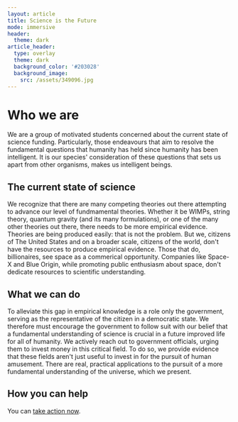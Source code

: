 ```yaml
---
layout: article
title: Science is the Future
mode: immersive
header:
  theme: dark
article_header:
  type: overlay
  theme: dark
  background_color: '#203028'
  background_image:
    src: /assets/349096.jpg
---
```

# Who we are
We are a group of motivated students concerned about the current state of science funding. Particularly, those endeavours that aim to resolve the fundamental questions that humanity has held since humanity has been intelligent. It is our species' consideration of these questions that sets us apart from other organisms, makes us intelligent beings.
## The current state of science
We recognize that there are many competing theories out there attempting to advance our level of fundmamental theories. Whether it be WIMPs, string theory, quantum gravity (and its many formulations), or one of the many other theories out there, there needs to be more empirical evidence. Theories are being produced easily: that is not the problem. But we, citizens of The United States and on a broader scale, citizens of the world, don't have the resources to produce empirical evidence. Those that do, billionaires, see space as a commerical opportunity. Companies like Space-X and Blue Origin, while promoting public enthusiasm about space, don't dedicate resources to scientific understanding.

## What we can do
To alleviate this gap in empirical knowledge is a role only the government, serving as the representative of the citizen in a democratic state. We therefore must encourage the government to follow suit with our belief that a fundamental understanding of science is crucial in a future improved life for all of humanity. We actively reach out to government officials, urging them to invest money in this critical field. To do so, we provide evidence that these fields aren't just useful to invest in for the pursuit of human amusement. There are real, practical applications to the pursuit of a more fundamental understanding of the universe, which we present.

## How you can help
You can [take action now](http://scienceisthefuture.org/takeactionnow/).
